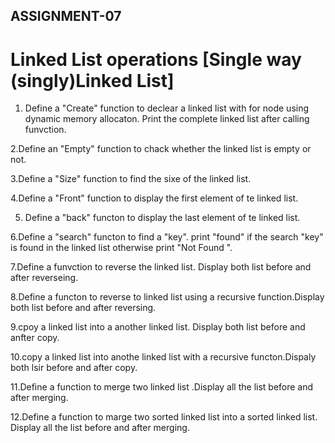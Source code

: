 ## ASSIGNMENT-07

# Linked List operations [Single way (singly)Linked List]


1. Define a "Create" function to declear a linked list with for node using dynamic memory
allocaton. Print the complete linked list after calling funvction.

2.Define an "Empty" function to chack whether the linked list is empty or not.

3.Define a "Size" function   to find the sixe of the linked list.

4.Define a "Front" function to display the first element of te linked list.

5. Define a "back" functon to display the last element of te linked list.

6.Define a "search" functon to find a "key". print "found" if the search "key"  is found in
the linked list otherwise print "Not Found ".

7.Define  a funvction to reverse the linked list. Display both list before and after reverseing.

8.Define a functon to reverse to linked list using a recursive function.Display both list before and after
reversing.

9.cpoy a linked list into a another linked list. Display both list before and anfter copy.

10.copy a linked list into anothe linked list with a recursive functon.Dispaly both lsir before and after copy.

11.Define a function to merge two linked list .Display all the list before and after merging.

12.Define a function to marge two sorted linked list into a sorted linked list. Display all the list before and after
merging.
